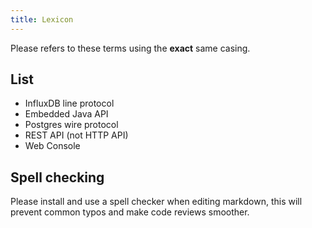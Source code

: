 ```yaml
---
title: Lexicon
---
```


Please refers to these terms using the **exact** same casing.

## List

- InfluxDB line protocol
- Embedded Java API
- Postgres wire protocol
- REST API (not HTTP API)
- Web Console

## Spell checking

Please install and use a spell checker when editing markdown, this will prevent
common typos and make code reviews smoother.
